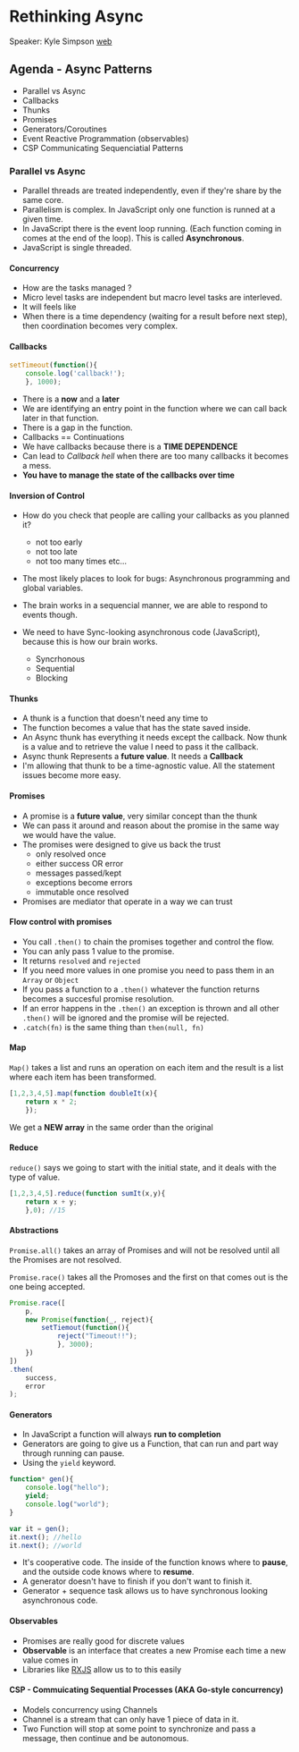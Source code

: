 # Rethinking Async
Speaker: Kyle Simpson [web](http://getify.me/)

## Agenda - Async Patterns
* Parallel vs Async
* Callbacks
* Thunks
* Promises
* Generators/Coroutines
* Event Reactive Programmation (observables)
* CSP Communicating Sequenciatial Patterns

### Parallel vs Async
* Parallel threads are treated independently, even if they're share by the same core.
* Parallelism is complex. In JavaScript only one function is runned at a given time.
* In JavaScript there is the event loop running. (Each function coming in comes at the end of the loop). This is called **Asynchronous**.
* JavaScript is single threaded.

#### Concurrency 
* How are the tasks managed ?
* Micro level tasks are independent but macro level tasks are interleved.
* It will feels like 
* When there is a time dependency (waiting for a result before next step), then coordination becomes very complex.


#### Callbacks

```JavaScript
setTimeout(function(){
    console.log('callback!');
    }, 1000);
```

* There is a **now** and a **later**
* We are identifying an entry point in the function where we can call back later in that function.
* There is a gap in the function.
* Callbacks == Continuations
* We have callbacks because there is a **TIME DEPENDENCE**
* Can lead to *Callback hell* when there are too many callbacks it becomes a mess.
* **You have to manage the state of the callbacks over time**

#### Inversion of Control
* How do you check that people are calling your callbacks as you planned it?
    * not too early
    * not too late
    * not too  many times etc...

* The most likely places to look for bugs: Asynchronous programming and global variables.
* The brain works in a sequencial manner, we are able to respond to events though.
* We need to have Sync-looking asynchronous code (JavaScript), because this is how our brain works.
    * Syncrhonous
    * Sequential
    * Blocking

#### Thunks
* A thunk is a function that doesn't need any time to 
* The function becomes a value that has the state saved inside.
* An Async thunk has everything it needs except the callback. Now thunk is a value and to retrieve the value I need to pass it the callback.
* Async thunk Represents a **future value**. It needs a **Callback**
* I'm allowing that thunk to be a time-agnostic value. All the statement issues become more easy.

#### Promises
* A promise is a **future value**, very similar concept than the thunk
* We can pass it around and reason about the promise in the same way we would have the value.
* The promises were designed to give us back the trust
    * only resolved once
    * either success OR error
    * messages passed/kept
    * exceptions become errors
    * immutable once resolved
* Promises are mediator that operate in a way we can trust

#### Flow control with promises
* You call `.then()` to chain the promises together and control the flow.
* You can anly pass 1 value to the promise.
* It returns `resolved` and `rejected`
* If you need more values in one promise you need to pass them in an `Array` or `Object`
* If you pass a function to a `.then()` whatever the function returns becomes a succesful promise resolution.
* If an error happens in the `.then()` an exception is thrown and all other `.then()` will be ignored and the promise will be rejected.
* `.catch(fn)` is the same thing than `then(null, fn)`

#### Map 
`Map()` takes a list and runs an operation on each item and the result is a list where each item has been transformed.
```JavaScript
[1,2,3,4,5].map(function doubleIt(x){
    return x * 2;
    });
```

We get a **NEW array** in the same order than the original

#### Reduce
`reduce()` says we going to start with the initial state, and it deals with the type of value. 
```JavaScript
[1,2,3,4,5].reduce(function sumIt(x,y){
    return x + y;
    },0); //15 
```

#### Abstractions
`Promise.all()` takes an array of Promises and will not be resolved until all the Promises are not resolved.

`Promise.race()` takes all the Promoses and the first on that comes out is the one being accepted.
```JavaScript
Promise.race([
    p,
    new Promise(function(_, reject){
        setTiemout(function(){
            reject("Timeout!!");
            }, 3000);
    })
])
.then(
    success,
    error
);

```


#### Generators 
* In JavaScript a function will always **run to completion**
* Generators are going to give us a Function, that can run and part way through running can pause.
* Using the `yield` keyword.
```JavaScript
function* gen(){
    console.log("hello");
    yield;
    console.log("world");
}

var it = gen();
it.next(); //hello
it.next(); //world

```

* It's cooperative code. The inside of the function knows where to **pause**, and the outside code knows where to **resume**.
* A generator doesn't have to finish if you don't want to finish it.
* Generator + sequence task allows us to have synchronous looking asynchronous code.

#### Observables
* Promises are really good for discrete values
* **Observable** is an interface that creates a new Promise each time a new value comes in
* Libraries like [RXJS](http://rxjs.codeplex.com/) allow us to to this easily

#### CSP - Commuicating Sequential Processes (AKA Go-style concurrency)
* Models concurrency using Channels
* Channel is a stream that can only have 1 piece of data in it.
* Two Function will stop at some point to synchronize and pass a message, then continue and be autonomous.








